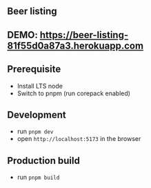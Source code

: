 ## Beer listing

## DEMO: https://beer-listing-81f55d0a87a3.herokuapp.com

## Prerequisite
* Install LTS node
* Switch to pnpm (run corepack enabled)

## Development
* run `pnpm dev`
* open `http://localhost:5173` in the browser

## Production build
* run `pnpm build`
